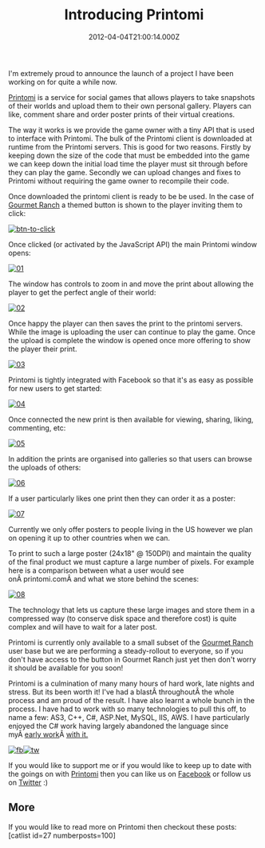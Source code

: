 ﻿---
coverImage: /posts/introducing-printomi/cover.jpg
date: "2012-04-04T21:00:14.000Z"
tags:
  - announce
  - api
  - as3
  - asp.net
  - business
  - c sharp
  - flash
  - website
title: Introducing Printomi
oldUrl: /business/introducing-printomi
---

I'm extremely proud to announce the launch of a project I have been working on for quite a while now.

[Printomi](https://www.printomi.com/) is a service for social games that allows players to take snapshots of their worlds and upload them to their own personal gallery. Players can like, comment share and order poster prints of their virtual creations.

<!-- more -->

The way it works is we provide the game owner with a tiny API that is used to interface with Printomi. The bulk of the Printomi client is downloaded at runtime from the Printomi servers. This is good for two reasons. Firstly by keeping down the size of the code that must be embedded into the game we can keep down the initial load time the player must sit through before they can play the game. Secondly we can upload changes and fixes to Printomi without requiring the game owner to recompile their code.

Once downloaded the printomi client is ready to be be used. In the case of [Gourmet Ranch](https://apps.facebook.com/gourmetranch) a themed button is shown to the player inviting them to click:

[![](https://www.mikecann.blog/wp-content/uploads/2012/04/btn-to-click.png "btn-to-click")](https://www.mikecann.blog/wp-content/uploads/2012/04/btn-to-click.png)

Once clicked (or activated by the JavaScript API) the main Printomi window opens:

[![](https://www.mikecann.blog/wp-content/uploads/2012/04/01.jpg "01")](https://www.mikecann.blog/wp-content/uploads/2012/04/01.jpg)

The window has controls to zoom in and move the print about allowing the player to get the perfect angle of their world:

[![](https://www.mikecann.blog/wp-content/uploads/2012/04/02.jpg "02")](https://www.mikecann.blog/wp-content/uploads/2012/04/02.jpg)

Once happy the player can then saves the print to the printomi servers. While the image is uploading the user can continue to play the game. Once the upload is complete the window is opened once more offering to show the player their print.

[![](https://www.mikecann.blog/wp-content/uploads/2012/04/03.jpg "03")](https://www.mikecann.blog/wp-content/uploads/2012/04/03.jpg)

Printomi is tightly integrated with Facebook so that it's as easy as possible for new users to get started:

[![](https://www.mikecann.blog/wp-content/uploads/2012/04/04.jpg "04")](https://www.mikecann.blog/wp-content/uploads/2012/04/04.jpg)

Once connected the new print is then available for viewing, sharing, liking, commenting, etc:

[![](https://www.mikecann.blog/wp-content/uploads/2012/04/05.jpg "05")](https://www.mikecann.blog/wp-content/uploads/2012/04/05.jpg)

In addition the prints are organised into galleries so that users can browse the uploads of others:

[![](https://www.mikecann.blog/wp-content/uploads/2012/04/06.jpg "06")](https://www.mikecann.blog/wp-content/uploads/2012/04/06.jpg)

If a user particularly likes one print then they can order it as a poster:

[![](https://www.mikecann.blog/wp-content/uploads/2012/04/07.jpg "07")](https://www.mikecann.blog/wp-content/uploads/2012/04/07.jpg)

Currently we only offer posters to people living in the US however we plan on opening it up to other countries when we can.

To print to such a large poster (24x18" @ 150DPI) and maintain the quality of the final product we must capture a large number of pixels. For example here is a comparison between what a user would see onÂ printomi.comÂ and what we store behind the scenes:

[![](https://www.mikecann.blog/wp-content/uploads/2012/04/08.jpg "08")](https://www.mikecann.blog/wp-content/uploads/2012/04/08.jpg)

The technology that lets us capture these large images and store them in a compressed way (to conserve disk space and therefore cost) is quite complex and will have to wait for a later post.

Printomi is currently only available to a small subset of the [Gourmet Ranch](https://apps.facebook.com/gourmetranch) user base but we are performing a steady-rollout to everyone, so if you don't have access to the button in Gourmet Ranch just yet then don't worry it should be available for you soon!

Printomi is a culmination of many many hours of hard work, late nights and stress. But its been worth it! I've had a blastÂ throughoutÂ the whole process and am proud of the result. I have also learnt a whole bunch in the process. I have had to work with so many technologies to pull this off, to name a few: AS3, C++, C#, ASP.Net, MySQL, IIS, AWS. I have particularly enjoyed the C# work having largely abandoned the language since myÂ [early work](/posts/windows-7-taskbar-performance-monitor-v0-2/)Â [with it.](/posts/killer-space-penguins/)

[![](https://www.mikecann.blog/wp-content/uploads/2012/04/fb1.jpg "fb")](https://www.facebook.com/printomi)[![](https://www.mikecann.blog/wp-content/uploads/2012/04/tw.jpg "tw")](https://twitter.com/#!/printomi)

If you would like to support me or if you would like to keep up to date with the goings on with [Printomi](https://www.printomi.com/) then you can like us on [Facebook](https://www.facebook.com/printomi) or follow us on [Twitter](https://twitter.com/#!/printomi) :)

## More

If you would like to read more on Printomi then checkout these posts:
[catlist id=27 numberposts=100]
